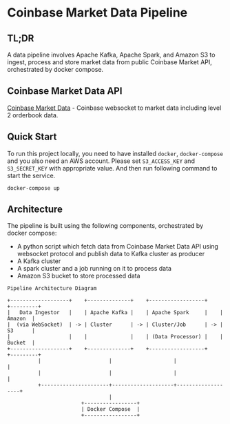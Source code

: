 # Coinbase Market Data Pipeline
## TL;DR
A data pipeline involves Apache Kafka, Apache Spark, and Amazon S3 to ingest, process and store market data from public Coinbase Market API, orchestrated by docker compose.

## Coinbase Market Data API
[Coinbase Market Data](https://docs.cloud.coinbase.com/exchange/docs/websocket-overview) - Coinbase websocket to market data including level 2 orderbook data.

## Quick Start
To run this project locally, you need to have installed `docker`, `docker-compose` and you also need an AWS account. Please set `S3_ACCESS_KEY` and `S3_SECRET_KEY`
 with appropriate value. And then run following command to start the service.
```
docker-compose up
```

## Architecture
The pipeline is built using the following components, orchestrated by docker compose:
- A python script which fetch data from Coinbase Market Data API using websocket protocol and publish data to Kafka cluster as producer
- A Kafka cluster
- A spark cluster and a job running on it to process data
- Amazon S3 bucket to store processed data

```
Pipeline Architecture Diagram

+-------------------+    +--------------+    +------------------+    +---------+
|   Data Ingestor   |    | Apache Kafka |    | Apache Spark     |    | Amazon  |
|  (via WebSocket)  | -> | Cluster      | -> | Cluster/Job      | -> | S3      |
|                   |    |              |    | (Data Processor) |    | Bucket  |
+-------------------+    +--------------+    +------------------+    +---------+
          |                      |                    |                   |
          |                      |                    |                   |
          +----------------------+--------------------+-------------------+
                                 |
                        +-----------------+
                        | Docker Compose  |
                        +-----------------+

```